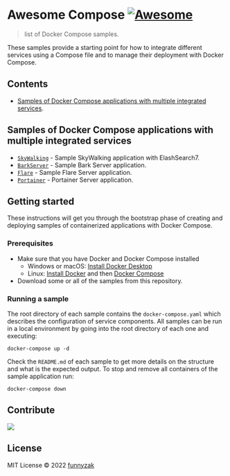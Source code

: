 # Awesome Compose [![Awesome](https://awesome.re/badge.svg)](https://awesome.re)

> list of Docker Compose samples.

These samples provide a starting point for how to integrate different services using a Compose file and to manage their deployment with Docker Compose.

<!--lint disable awesome-toc-->
## Contents

- [Samples of Docker Compose applications with multiple integrated services](#samples-of-docker-compose-applications-with-multiple-integrated-services).

## Samples of Docker Compose applications with multiple integrated services

- [`SkyWalking`](https://github.com/funnyzak/awesome-compose/tree/master/skywalking-es) - Sample SkyWalking application
with ElashSearch7.
- [`BarkServer`](https://github.com/funnyzak/awesome-compose/tree/master/bark) - Sample Bark Server application.
- [`Flare`](https://github.com/funnyzak/awesome-compose/tree/master/flare) - Sample Flare Server application.
- [`Portainer`](https://github.com/funnyzak/awesome-compose/tree/master/portainer) - Portainer Server application.

<!--lint disable awesome-toc-->


<!--lint disable awesome-toc-->
## Getting started

These instructions will get you through the bootstrap phase of creating and
deploying samples of containerized applications with Docker Compose.

### Prerequisites

- Make sure that you have Docker and Docker Compose installed
  - Windows or macOS:
    [Install Docker Desktop](https://www.docker.com/get-started)
  - Linux: [Install Docker](https://www.docker.com/get-started) and then
    [Docker Compose](https://github.com/docker/compose)
- Download some or all of the samples from this repository.

### Running a sample

The root directory of each sample contains the `docker-compose.yaml` which
describes the configuration of service components. All samples can be run in
a local environment by going into the root directory of each one and executing:

```console
docker-compose up -d
```

Check the `README.md` of each sample to get more details on the structure and
what is the expected output.
To stop and remove all containers of the sample application run:

```console
docker-compose down
```
<!--lint disable awesome-toc-->

## Contribute

<a href="https://github.com/funnyzak/awesome-compose/graphs/contributors">
  <img src="https://contrib.rocks/image?repo=funnyzak/awesome-compose" />
</a>



## License

MIT License © 2022 [funnyzak](https://github.com/funnyzak)
